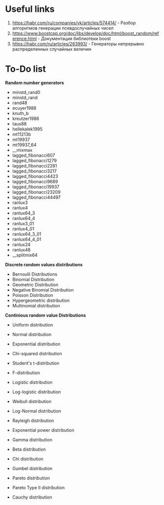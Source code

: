 # Useful links

1. https://habr.com/ru/companies/vk/articles/574414/ - Разбор алгоритмов генерации псевдослучайных чисел
2. https://www.boostcpp.org/doc/libs/develop/doc/html/boost_random/reference.html - Документация библиотеки boost
3. https://habr.com/ru/articles/263993/ - Генераторы непрерывно распределенных случайных величин

# To-Do list

**Random number generators**
- minstd_rand0
- minstd_rand
- rand48
- ecuyer1988
- knuth_b
- kreutzer1986
- taus88
- hellekalek1995
- mt11213b
- mt19937
- mt19937_64
- __mixmax
- lagged_fibonacci607
- lagged_fibonacci1279
- lagged_fibonacci2281
- lagged_fibonacci3217
- lagged_fibonacci4423
- lagged_fibonacci9689
- lagged_fibonacci19937
- lagged_fibonacci23209
- lagged_fibonacci44497
- ranlux3
- ranlux4
- ranlux64_3
- ranlux64_4
- ranlux3_01
- ranlux4_01
- ranlux64_3_01
- ranlux64_4_01
- ranlux24
- ranlux48
- __splitmix64

**Discrete random values distributions**
- Bernoulli Distributions
- Binomial Distribution
- Geometric Distribution
- Negative Binomial Distribution
- Poisson Distribution
- Hypergeometric distribution
- Multinomial distribution

**Continious random value Distributions**
- Uniform distribution
- Normal distribution
- Exponential distribution
  
- Chi-squared distribution
- Student's t-distribution
- F-distribution
- Logistic distribution
- Log-logistic distribution
- Weibull distribution
- Log-Normal distribution
- Rayleigh distribution
- Exponential power distribution
- Gamma distribution
- Beta distribution
- Chi distribution
- Gumbel distribution
- Pareto distribution
- Pareto Type II distribution
- Cauchy distribution

